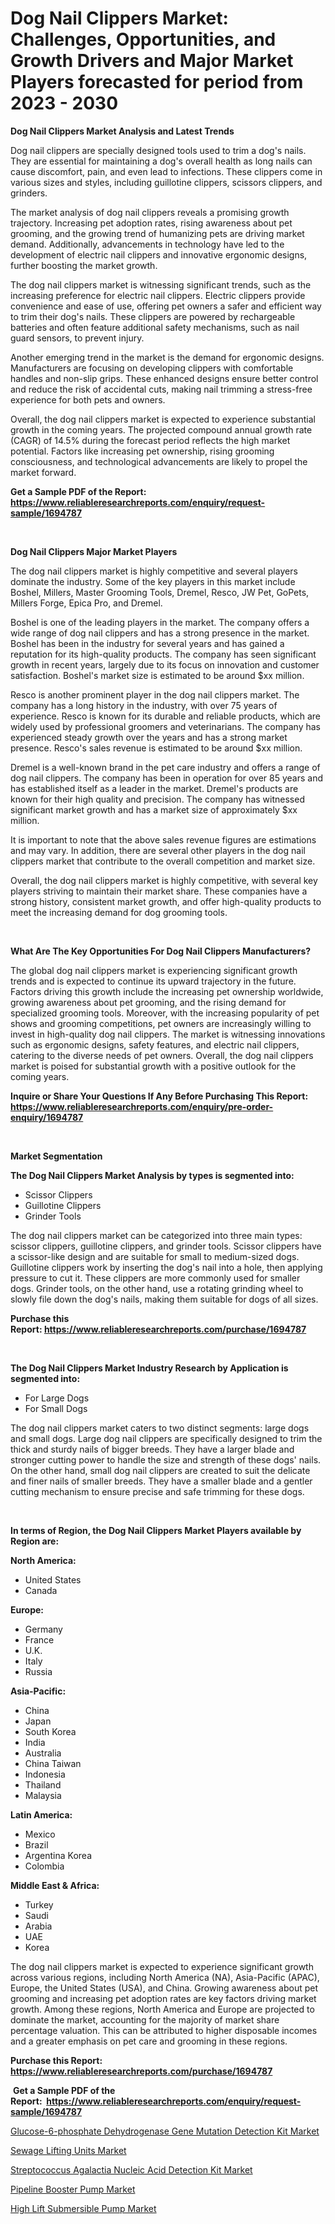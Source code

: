 <p><h1>Dog Nail Clippers Market: Challenges, Opportunities, and Growth Drivers and Major Market Players forecasted for period from 2023 - 2030</h1></p><p><strong>Dog Nail Clippers Market Analysis and Latest Trends</strong></p>
<p><p>Dog nail clippers are specially designed tools used to trim a dog's nails. They are essential for maintaining a dog's overall health as long nails can cause discomfort, pain, and even lead to infections. These clippers come in various sizes and styles, including guillotine clippers, scissors clippers, and grinders.</p><p>The market analysis of dog nail clippers reveals a promising growth trajectory. Increasing pet adoption rates, rising awareness about pet grooming, and the growing trend of humanizing pets are driving market demand. Additionally, advancements in technology have led to the development of electric nail clippers and innovative ergonomic designs, further boosting the market growth.</p><p>The dog nail clippers market is witnessing significant trends, such as the increasing preference for electric nail clippers. Electric clippers provide convenience and ease of use, offering pet owners a safer and efficient way to trim their dog's nails. These clippers are powered by rechargeable batteries and often feature additional safety mechanisms, such as nail guard sensors, to prevent injury.</p><p>Another emerging trend in the market is the demand for ergonomic designs. Manufacturers are focusing on developing clippers with comfortable handles and non-slip grips. These enhanced designs ensure better control and reduce the risk of accidental cuts, making nail trimming a stress-free experience for both pets and owners.</p><p>Overall, the dog nail clippers market is expected to experience substantial growth in the coming years. The projected compound annual growth rate (CAGR) of 14.5% during the forecast period reflects the high market potential. Factors like increasing pet ownership, rising grooming consciousness, and technological advancements are likely to propel the market forward.</p></p>
<p><strong>Get a Sample PDF of the Report:&nbsp; <a href="https://www.reliableresearchreports.com/enquiry/request-sample/1694787">https://www.reliableresearchreports.com/enquiry/request-sample/1694787</a></strong></p>
<p>&nbsp;</p>
<p><strong>Dog Nail Clippers Major Market Players</strong></p>
<p><p>The dog nail clippers market is highly competitive and several players dominate the industry. Some of the key players in this market include Boshel, Millers, Master Grooming Tools, Dremel, Resco, JW Pet, GoPets, Millers Forge, Epica Pro, and Dremel.</p><p>Boshel is one of the leading players in the market. The company offers a wide range of dog nail clippers and has a strong presence in the market. Boshel has been in the industry for several years and has gained a reputation for its high-quality products. The company has seen significant growth in recent years, largely due to its focus on innovation and customer satisfaction. Boshel's market size is estimated to be around $xx million.</p><p>Resco is another prominent player in the dog nail clippers market. The company has a long history in the industry, with over 75 years of experience. Resco is known for its durable and reliable products, which are widely used by professional groomers and veterinarians. The company has experienced steady growth over the years and has a strong market presence. Resco's sales revenue is estimated to be around $xx million.</p><p>Dremel is a well-known brand in the pet care industry and offers a range of dog nail clippers. The company has been in operation for over 85 years and has established itself as a leader in the market. Dremel's products are known for their high quality and precision. The company has witnessed significant market growth and has a market size of approximately $xx million.</p><p>It is important to note that the above sales revenue figures are estimations and may vary. In addition, there are several other players in the dog nail clippers market that contribute to the overall competition and market size.</p><p>Overall, the dog nail clippers market is highly competitive, with several key players striving to maintain their market share. These companies have a strong history, consistent market growth, and offer high-quality products to meet the increasing demand for dog grooming tools.</p></p>
<p>&nbsp;</p>
<p><strong>What Are The Key Opportunities For Dog Nail Clippers Manufacturers?</strong></p>
<p><p>The global dog nail clippers market is experiencing significant growth trends and is expected to continue its upward trajectory in the future. Factors driving this growth include the increasing pet ownership worldwide, growing awareness about pet grooming, and the rising demand for specialized grooming tools. Moreover, with the increasing popularity of pet shows and grooming competitions, pet owners are increasingly willing to invest in high-quality dog nail clippers. The market is witnessing innovations such as ergonomic designs, safety features, and electric nail clippers, catering to the diverse needs of pet owners. Overall, the dog nail clippers market is poised for substantial growth with a positive outlook for the coming years.</p></p>
<p><strong>Inquire or Share Your Questions If Any Before Purchasing This Report: <a href="https://www.reliableresearchreports.com/enquiry/pre-order-enquiry/1694787">https://www.reliableresearchreports.com/enquiry/pre-order-enquiry/1694787</a></strong></p>
<p>&nbsp;</p>
<p><strong>Market Segmentation</strong></p>
<p><strong>The Dog Nail Clippers Market Analysis by types is segmented into:</strong></p>
<p><ul><li>Scissor Clippers</li><li>Guillotine Clippers</li><li>Grinder Tools</li></ul></p>
<p><p>The dog nail clippers market can be categorized into three main types: scissor clippers, guillotine clippers, and grinder tools. Scissor clippers have a scissor-like design and are suitable for small to medium-sized dogs. Guillotine clippers work by inserting the dog's nail into a hole, then applying pressure to cut it. These clippers are more commonly used for smaller dogs. Grinder tools, on the other hand, use a rotating grinding wheel to slowly file down the dog's nails, making them suitable for dogs of all sizes.</p></p>
<p><strong>Purchase this Report:&nbsp;<a href="https://www.reliableresearchreports.com/purchase/1694787">https://www.reliableresearchreports.com/purchase/1694787</a></strong></p>
<p>&nbsp;</p>
<p><strong>The Dog Nail Clippers Market Industry Research by Application is segmented into:</strong></p>
<p><ul><li>For Large Dogs</li><li>For Small Dogs</li></ul></p>
<p><p>The dog nail clippers market caters to two distinct segments: large dogs and small dogs. Large dog nail clippers are specifically designed to trim the thick and sturdy nails of bigger breeds. They have a larger blade and stronger cutting power to handle the size and strength of these dogs' nails. On the other hand, small dog nail clippers are created to suit the delicate and finer nails of smaller breeds. They have a smaller blade and a gentler cutting mechanism to ensure precise and safe trimming for these dogs.</p></p>
<p>&nbsp;</p>
<p><strong>In terms of Region, the Dog Nail Clippers Market Players available by Region are:</strong></p>
<p>
    <p> <strong> North America: </strong>
        <ul>
            <li>United States</li>
            <li>Canada</li>
        </ul>
        </p> 
    <p> <strong> Europe: </strong>
        <ul>
            <li>Germany</li>
            <li>France</li>
            <li>U.K.</li>
            <li>Italy</li>
            <li>Russia</li>
        </ul>
        </p> 
    <p> <strong> Asia-Pacific: </strong>
        <ul>
            <li>China</li>
            <li>Japan</li>
            <li>South Korea</li>
            <li>India</li>
            <li>Australia</li>
            <li>China Taiwan</li>
            <li>Indonesia</li>
            <li>Thailand</li>
            <li>Malaysia</li>
        </ul>
        </p> 
    <p> <strong> Latin America: </strong>
        <ul>
            <li>Mexico</li>
            <li>Brazil</li>
            <li>Argentina Korea</li>
            <li>Colombia</li>
        </ul>
        </p> 
    <p> <strong> Middle East & Africa: </strong>
        <ul>
            <li>Turkey</li>
            <li>Saudi</li>
            <li>Arabia</li>
            <li>UAE</li>
            <li>Korea</li>
        </ul>
    </p>
    </p>
<p><p>The dog nail clippers market is expected to experience significant growth across various regions, including North America (NA), Asia-Pacific (APAC), Europe, the United States (USA), and China. Growing awareness about pet grooming and increasing pet adoption rates are key factors driving market growth. Among these regions, North America and Europe are projected to dominate the market, accounting for the majority of market share percentage valuation. This can be attributed to higher disposable incomes and a greater emphasis on pet care and grooming in these regions.</p></p>
<p><strong>Purchase this Report: <a href="https://www.reliableresearchreports.com/purchase/1694787">https://www.reliableresearchreports.com/purchase/1694787</a></strong></p>
<p>&nbsp;<strong>Get a Sample PDF of the Report:&nbsp;&nbsp;<a href="https://www.reliableresearchreports.com/enquiry/request-sample/1694787">https://www.reliableresearchreports.com/enquiry/request-sample/1694787</a></strong></p>
<p><strong></strong></p>
<p><p><a href="https://www.linkedin.com/pulse/glucose-6-phosphate-dehydrogenase-gene-mutation-detection-1f/">Glucose-6-phosphate Dehydrogenase Gene Mutation Detection Kit Market</a></p><p><a href="https://www.linkedin.com/pulse/decoding-sewage-lifting-units-market-deep-dive/">Sewage Lifting Units Market</a></p><p><a href="https://www.linkedin.com/pulse/streptococcus-agalactia-nucleic-acid-detection-kit-market-size/">Streptococcus Agalactia Nucleic Acid Detection Kit Market</a></p><p><a href="https://www.linkedin.com/pulse/pipeline-booster-pump-market-insights-players/">Pipeline Booster Pump Market</a></p><p><a href="https://www.linkedin.com/pulse/decoding-high-lift-submersible-pump-market/">High Lift Submersible Pump Market</a></p></p>